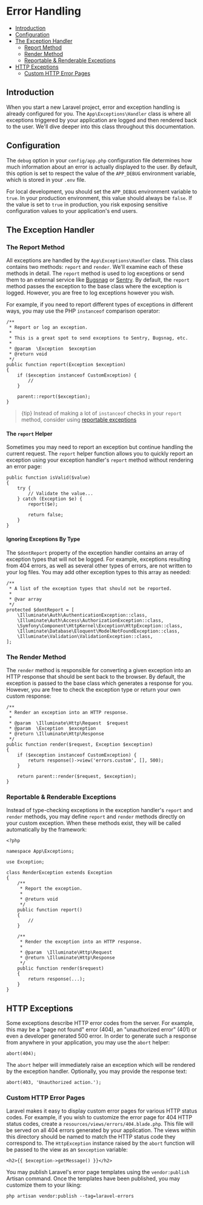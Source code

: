 # Error Handling

- [Introduction](#introduction)
- [Configuration](#configuration)
- [The Exception Handler](#the-exception-handler)
    - [Report Method](#report-method)
    - [Render Method](#render-method)
    - [Reportable & Renderable Exceptions](#renderable-exceptions)
- [HTTP Exceptions](#http-exceptions)
    - [Custom HTTP Error Pages](#custom-http-error-pages)

<a name="introduction"></a>

## Introduction

When you start a new Laravel project, error and exception handling is already
configured for you. The `App\Exceptions\Handler` class is where all exceptions
triggered by your application are logged and then rendered back to the user.
We'll dive deeper into this class throughout this documentation.

<a name="configuration"></a>

## Configuration

The `debug` option in your `config/app.php` configuration file determines how
much information about an error is actually displayed to the user. By default,
this option is set to respect the value of the `APP_DEBUG` environment variable,
which is stored in your `.env` file.

For local development, you should set the `APP_DEBUG` environment variable
to `true`. In your production environment, this value should always be `false`.
If the value is set to `true` in production, you risk exposing sensitive
configuration values to your application's end users.

<a name="the-exception-handler"></a>

## The Exception Handler

<a name="report-method"></a>

### The Report Method

All exceptions are handled by the `App\Exceptions\Handler` class. This class
contains two methods: `report` and `render`. We'll examine each of these methods
in detail. The `report` method is used to log exceptions or send them to an
external service like [Bugsnag](https://bugsnag.com)
or [Sentry](https://github.com/getsentry/sentry-laravel). By default,
the `report` method passes the exception to the base class where the exception
is logged. However, you are free to log exceptions however you wish.

For example, if you need to report different types of exceptions in different
ways, you may use the PHP `instanceof` comparison operator:

    /**
     * Report or log an exception.
     *
     * This is a great spot to send exceptions to Sentry, Bugsnag, etc.
     *
     * @param  \Exception  $exception
     * @return void
     */
    public function report(Exception $exception)
    {
        if ($exception instanceof CustomException) {
            //
        }

        parent::report($exception);
    }

> {tip} Instead of making a lot of `instanceof` checks in your `report` method,
> consider using [reportable exceptions](errors.md#renderable-exceptions)

#### The `report` Helper

Sometimes you may need to report an exception but continue handling the current
request. The `report` helper function allows you to quickly report an exception
using your exception handler's `report` method without rendering an error page:

    public function isValid($value)
    {
        try {
            // Validate the value...
        } catch (Exception $e) {
            report($e);

            return false;
        }
    }

#### Ignoring Exceptions By Type

The `$dontReport` property of the exception handler contains an array of
exception types that will not be logged. For example, exceptions resulting from
404 errors, as well as several other types of errors, are not written to your
log files. You may add other exception types to this array as needed:

    /**
     * A list of the exception types that should not be reported.
     *
     * @var array
     */
    protected $dontReport = [
        \Illuminate\Auth\AuthenticationException::class,
        \Illuminate\Auth\Access\AuthorizationException::class,
        \Symfony\Component\HttpKernel\Exception\HttpException::class,
        \Illuminate\Database\Eloquent\ModelNotFoundException::class,
        \Illuminate\Validation\ValidationException::class,
    ];

<a name="render-method"></a>

### The Render Method

The `render` method is responsible for converting a given exception into an HTTP
response that should be sent back to the browser. By default, the exception is
passed to the base class which generates a response for you. However, you are
free to check the exception type or return your own custom response:

    /**
     * Render an exception into an HTTP response.
     *
     * @param  \Illuminate\Http\Request  $request
     * @param  \Exception  $exception
     * @return \Illuminate\Http\Response
     */
    public function render($request, Exception $exception)
    {
        if ($exception instanceof CustomException) {
            return response()->view('errors.custom', [], 500);
        }

        return parent::render($request, $exception);
    }

<a name="renderable-exceptions"></a>

### Reportable & Renderable Exceptions

Instead of type-checking exceptions in the exception handler's `report`
and `render` methods, you may define `report` and `render` methods directly on
your custom exception. When these methods exist, they will be called
automatically by the framework:

    <?php

    namespace App\Exceptions;

    use Exception;

    class RenderException extends Exception
    {
        /**
         * Report the exception.
         *
         * @return void
         */
        public function report()
        {
            //
        }

        /**
         * Render the exception into an HTTP response.
         *
         * @param  \Illuminate\Http\Request
         * @return \Illuminate\Http\Response
         */
        public function render($request)
        {
            return response(...);
        }
    }

<a name="http-exceptions"></a>

## HTTP Exceptions

Some exceptions describe HTTP error codes from the server. For example, this may
be a "page not found" error (404), an "unauthorized error" (401) or even a
developer generated 500 error. In order to generate such a response from
anywhere in your application, you may use the `abort` helper:

    abort(404);

The `abort` helper will immediately raise an exception which will be rendered by
the exception handler. Optionally, you may provide the response text:

    abort(403, 'Unauthorized action.');

<a name="custom-http-error-pages"></a>

### Custom HTTP Error Pages

Laravel makes it easy to display custom error pages for various HTTP status
codes. For example, if you wish to customize the error page for 404 HTTP status
codes, create a `resources/views/errors/404.blade.php`. This file will be served
on all 404 errors generated by your application. The views within this directory
should be named to match the HTTP status code they correspond to.
The `HttpException` instance raised by the `abort` function will be passed to
the view as an `$exception` variable:

    <h2>{{ $exception->getMessage() }}</h2>

You may publish Laravel's error page templates using the `vendor:publish`
Artisan command. Once the templates have been published, you may customize them
to your liking:

    php artisan vendor:publish --tag=laravel-errors
